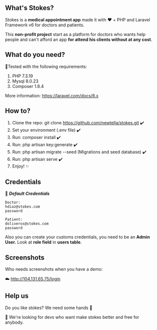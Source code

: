 ## What's Stokes?

Stokes is a **medical appointment app** made it with :heart: + PHP and Laravel Framework v6  for doctors and patients.

This **non-profit project** start as a platform for doctors who wants help people and can't afford an app **for attend his clients without at any cost**.

## What do you need?

:rocket:Tested with the following requirements:

 1. PHP 7.3.19
 2. Mysql 8.0.23
 3. Composer 1.8.4
 
More information: https://laravel.com/docs/6.x

## How to?

 1. Clone the repo: git clone https://github.com/newtella/stokes.git :heavy_check_mark:
 2. Set your environment (.env file) :heavy_check_mark:
 3. Run: composer install :heavy_check_mark:
 4. Run: php artisan key:generate :heavy_check_mark:
 5. Run: php artisan migrate --seed (Migrations and seed database) :heavy_check_mark:
 6. Run: php artisan serve :heavy_check_mark:
 7. Enjoy! :sparkles:

## Credentials

:cop: ***Default Credentials***

    Doctor: 
    hdiaz@stokes.com
    password
    
    Patient:
    doliveros@stokes.com
    password

Also you can create your customs credentials, you need to be an **Admin User.** 
Look at **role field** in **users table**.

## Screenshots
Who needs screenshots when you have a demo:

:cloud: http://104.131.65.75/login

## Help us
Do you like stokes? We need some hands :raised_hands:

:telescope: We're looking for devs who want make stokes better and free for anybody.

